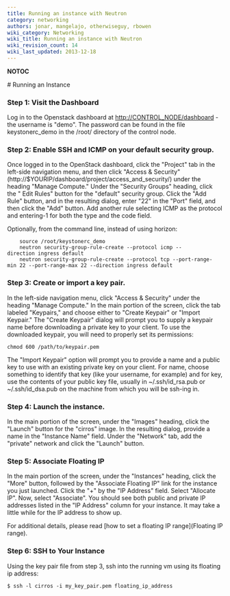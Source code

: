 ```yaml
---
title: Running an instance with Neutron
category: networking
authors: jonar, mangelajo, otherwiseguy, rbowen
wiki_category: Networking
wiki_title: Running an instance with Neutron
wiki_revision_count: 14
wiki_last_updated: 2013-12-18
---
```


__NOTOC__

<div class="bg-boxes bg-boxes-single">
<div class="row">
<div class="offset3 span8 pull-s">
# Running an Instance

### Step 1: Visit the Dashboard

Log in to the Openstack dashboard at <http://CONTROL_NODE/dashboard> - the username is "demo". The password can be found in the file keystonerc_demo in the /root/ directory of the control node.

### Step 2: Enable SSH and ICMP on your default security group.

Once logged in to the OpenStack dashboard, click the "Project" tab in the left-side navigation menu, and then click "Access & Security" (http://$YOURIP/dashboard/project/access_and_security/) under the heading "Manage Compute." Under the "Security Groups" heading, click the " Edit Rules" button for the "default" security group. Click the "Add Rule" button, and in the resulting dialog, enter "22" in the "Port" field, and then click the "Add" button. Add another rule selecting ICMP as the protocol and entering-1 for both the type and the code field.

Optionally, from the command line, instead of using horizon:

        source /root/keystonerc_demo
        neutron security-group-rule-create --protocol icmp --direction ingress default
        neutron security-group-rule-create --protocol tcp --port-range-min 22 --port-range-max 22 --direction ingress default

### Step 3: Create or import a key pair.

In the left-side navigation menu, click "Access & Security" under the heading "Manage Compute." In the main portion of the screen, click the tab labeled "Keypairs," and choose either to "Create Keypair" or "Import Keypair." The "Create Keypair" dialog will prompt you to supply a keypair name before downloading a private key to your client. To use the downloaded keypair, you will need to properly set its permissions:

    chmod 600 /path/to/keypair.pem

The "Import Keypair" option will prompt you to provide a name and a public key to use with an existing private key on your client. For name, choose something to identify that key (like your username, for example) and for key, use the contents of your public key file, usually in ~/.ssh/id_rsa.pub or ~/.ssh/id_dsa.pub on the machine from which you will be ssh-ing in.

### Step 4: Launch the instance.

In the main portion of the screen, under the "Images" heading, click the "Launch" button for the "cirros" image. In the resulting dialog, provide a name in the "Instance Name" field. Under the "Network" tab, add the "private" network and click the "Launch" button.

### Step 5: Associate Floating IP

In the main portion of the screen, under the "Instances" heading, click the "More" button, followed by the "Associate Floating IP" link for the instance you just launched. Click the "+" by the "IP Address" field. Select "Allocate IP". Now, select "Associate". You should see both public and private IP addresses listed in the "IP Address" column for your instance. It may take a little while for the IP address to show up.

For additional details, please read [how to set a floating IP range](Floating IP range).

### Step 6: SSH to Your Instance

Using the key pair file from step 3, ssh into the running vm using its floating ip address:

    $ ssh -l cirros -i my_key_pair.pem floating_ip_address
